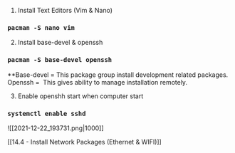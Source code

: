 1. Install Text Editors (Vim & Nano)

### `pacman -S nano vim`

2. Install base-devel & openssh

### `pacman -S base-devel openssh`

**Base-devel = This package group install development related packages.
Openssh =  This gives ability to manage installation remotely.

3.  Enable openshh start when computer start

### `systemctl enable sshd`

![[2021-12-22_193731.png|1000]]

[[14.4 - Install Network Packages (Ethernet & WIFI)]]
